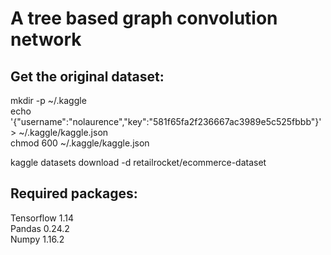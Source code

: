 A tree based graph convolution network
=========================

## Get the original dataset:
mkdir -p ~/.kaggle  
echo '{"username":"nolaurence","key":"581f65fa2f236667ac3989e5c525fbbb"}' > ~/.kaggle/kaggle.json  
chmod 600 ~/.kaggle/kaggle.json  

kaggle datasets download -d retailrocket/ecommerce-dataset

## Required packages:
Tensorflow 1.14  
Pandas 0.24.2  
Numpy 1.16.2  


